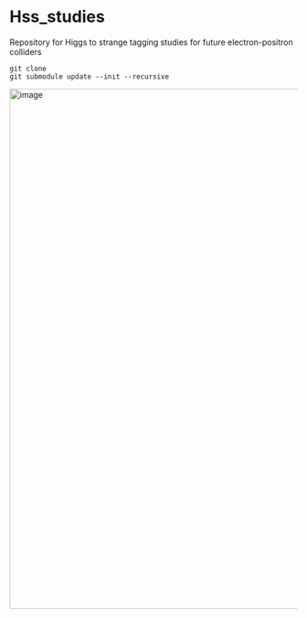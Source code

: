# Hss_studies
Repository for Higgs to strange tagging studies for future electron-positron colliders


```
git clone
git submodule update --init --recursive

```


<img width="910" alt="image" src="https://github.com/user-attachments/assets/841c5d37-1118-4aec-899c-07e616c568e2">
